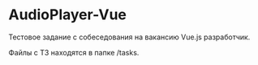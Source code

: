 # AudioPlayer-Vue

Тестовое задание с собеседования на вакансию Vue.js разработчик.  

Файлы с ТЗ находятся в папке /tasks.
